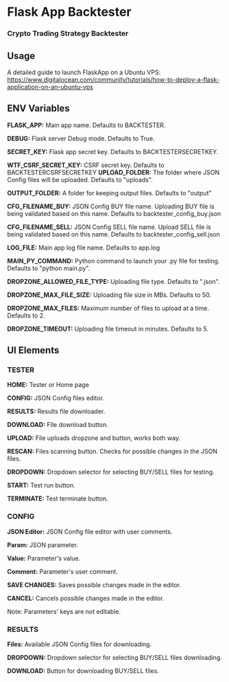 # Flask App Backtester

<h3>Crypto Trading Strategy Backtester</h3>


Usage
-
A detailed guide to launch FlaskApp on a Ubuntu VPS: https://www.digitalocean.com/community/tutorials/how-to-deploy-a-flask-application-on-an-ubuntu-vps

ENV Variables
-
<b>FLASK_APP:</b> Main app name. Defaults to BACKTESTER.

<b>DEBUG:</b> Flask server Debug mode. Defaults to True.

<b>SECRET_KEY:</b> Flask app secret key. Defaults to BACKTESTERSECRETKEY.

<b>WTF_CSRF_SECRET_KEY:</b> CSRF secret key. Defaults to BACKTESTERCSRFSECRETKEY
<b>UPLOAD_FOLDER:</b> The folder where JSON Config files will be uploaded. Defaults to "uploads".

<b>OUTPUT_FOLDER:</b> A folder for keeping output files. Defaults to "output"

<b>CFG_FILENAME_BUY:</b> JSON Config BUY file name. Uploading BUY file is being validated based on this name. Defaults to backtester_config_buy.json

<b>CFG_FILENAME_SELL:</b> JSON Config SELL file name. Upload SELL file is being validated based on this name. Defaults to backtester_config_sell.json

<b>LOG_FILE:</b> Main app log file name. Defaults to app.log

<b>MAIN_PY_COMMAND:</b> Python command to launch your .py file for testing. Defaults to "python main.py". 

<b>DROPZONE_ALLOWED_FILE_TYPE:</b> Uploading file type. Defaults to ".json".

<b>DROPZONE_MAX_FILE_SIZE:</b> Uploading file size in MBs. Defaults to 50. 

<b>DROPZONE_MAX_FILES:</b> Maximum number of files to upload at a time. Defaults to 2.

<b>DROPZONE_TIMEOUT:</b> Uploading file timeout in minutes. Defaults to 5. 


UI Elements
-
<h3>TESTER</h5>

<b>HOME:</b> Tester or Home page 

<b>CONFIG:</b> JSON Config files editor.

<b>RESULTS:</b> Results file downloader.

<b>DOWNLOAD:</b> FIle download button.

<b>UPLOAD:</b> File uploads dropzone and button, works both way.

<b>RESCAN:</b> Files scanning button. Checks for possible changes in the JSON files.

<b>DROPDOWN:</b> Dropdown selector for selecting BUY/SELL files for testing.

<b>START:</b> Test run button.

<b>TERMINATE:</b> Test terminate button.

<h3>CONFIG</h5>

<b>JSON Editor:</b> JSON Config file editor with user comments. 

<b>Param:</b> JSON parameter. 

<b>Value:</b> Parameter's value. 

<b>Comment:</b> Parameter's user comment. 

<b>SAVE CHANGES:</b> Saves possible changes made in the editor.

<b>CANCEL:</b> Cancels possible changes made in the editor.

Note: Parameters' keys are not editable.

<h3>RESULTS</h5>

<b>Files:</b> Available JSON Config files for downloading. 

<b>DROPDOWN:</b> Dropdown selector for selecting BUY/SELL files downloading.

<b>DOWNLOAD:</b> Button for downloading BUY/SELL files.

